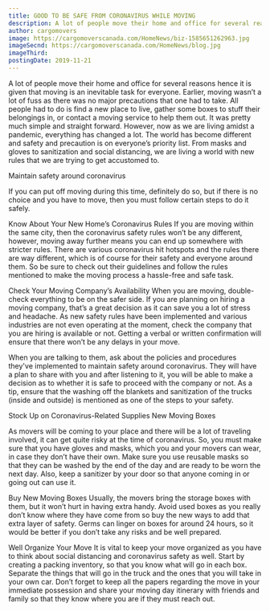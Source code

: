 ```yaml
---
title: GOOD TO BE SAFE FROM CORONAVIRUS WHILE MOVING
description: A lot of people move their home and office for several reasons hence it is given that moving is...
author: cargomovers
image: https://cargomoverscanada.com/HomeNews/biz-1585651262963.jpg
imageSecnd: https://cargomoverscanada.com/HomeNews/blog.jpg
imageThird: 
postingDate: 2019-11-21
---
```


A lot of people move their home and office for several reasons hence it is given that moving is an inevitable task for everyone. Earlier, moving wasn’t a lot of fuss as there was no major precautions that one had to take. All people had to do is find a new place to live, gather some boxes to stuff their belongings in, or contact a moving service to help them out. It was pretty much simple and straight forward. However, now as we are living amidst a pandemic, everything has changed a lot. The world has become different and safety and precaution is on everyone’s priority list. From masks and gloves to sanitization and social distancing, we are living a world with new rules that we are trying to get accustomed to.

Maintain safety around coronavirus

If you can put off moving during this time, definitely do so, but if there is no choice and you have to move, then you must follow certain steps to do it safely.

Know About Your New Home’s Coronavirus Rules
If you are moving within the same city, then the coronavirus safety rules won’t be any different, however, moving away further means you can end up somewhere with stricter rules. There are various coronavirus hit hotspots and the rules there are way different, which is of course for their safety and everyone around them. So be sure to check out their guidelines and follow the rules mentioned to make the moving process a hassle-free and safe task.

Check Your Moving Company’s Availability
When you are moving, double-check everything to be on the safer side. If you are planning on hiring a moving company, that’s a great decision as it can save you a lot of stress and headache. As new safety rules have been implemented and various industries are not even operating at the moment, check the company that you are hiring is available or not. Getting a verbal or written confirmation will ensure that there won’t be any delays in your move.

When you are talking to them, ask about the policies and procedures they've implemented to maintain safety around coronavirus. They will have a plan to share with you and after listening to it, you will be able to make a decision as to whether it is safe to proceed with the company or not. As a tip, ensure that the washing off the blankets and sanitization of the trucks (inside and outside) is mentioned as one of the steps to your safety.

Stock Up on Coronavirus-Related Supplies
New Moving Boxes

As movers will be coming to your place and there will be a lot of traveling involved, it can get quite risky at the time of coronavirus. So, you must make sure that you have gloves and masks, which you and your movers can wear, in case they don’t have their own. Make sure you use reusable masks so that they can be washed by the end of the day and are ready to be worn the next day. Also, keep a sanitizer by your door so that anyone coming in or going out can use it.

Buy New Moving Boxes
Usually, the movers bring the storage boxes with them, but it won’t hurt in having extra handy. Avoid used boxes as you really don’t know where they have come from so buy the new ways to add that extra layer of safety. Germs can linger on boxes for around 24 hours, so it would be better if you don’t take any risks and be well prepared.

Well Organize Your Move
It is vital to keep your move organized as you have to think about social distancing and coronavirus safety as well.  Start by creating a packing inventory, so that you know what will go in each box. Separate the things that will go in the truck and the ones that you will take in your own car. Don’t forget to keep all the papers regarding the move in your immediate possession and share your moving day itinerary with friends and family so that they know where you are if they must reach out.
